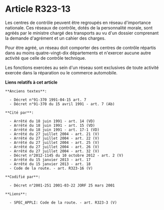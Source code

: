 # Article R323-13

Les centres de contrôle peuvent être regroupés en réseau d'importance nationale. Ces réseaux de contrôle, dotés de la
personnalité morale, sont agréés par le ministre chargé des transports au vu d'un dossier comprenant la demande d'agrément et
un cahier des charges.

Pour être agréé, un réseau doit comporter des centres de contrôle répartis dans au moins quatre-vingt-dix départements et
n'exercer aucune autre activité que celle de contrôle technique.

Les fonctions exercées au sein d'un réseau sont exclusives de toute activité exercée dans la réparation ou le commerce
automobile.

**Liens relatifs à cet article**

	**Anciens textes**:

	  - Décret n°91-370 1991-04-15 art. 7
	  - Décret n°91-370 du 15 avril 1991 - art. 7 (Ab)

	**Cité par**:

	  - Arrêté du 18 juin 1991 - art. 14 (VD)
	  - Arrêté du 18 juin 1991 - art. 15 (VD)
	  - Arrêté du 18 juin 1991 - art. 17-1 (VD)
	  - Arrêté du 27 juillet 2004 - art. 21 (V)
	  - Arrêté du 27 juillet 2004 - art. 22 (V)
	  - Arrêté du 27 juillet 2004 - art. 25 (V)
	  - Arrêté du 27 juillet 2004 - art. 26 (V)
	  - Arrêté du 27 juillet 2004 - art. 32 (V)
	  - Décret n°2012-1145 du 10 octobre 2012 - art. 2 (V)
	  - Arrêté du 15 janvier 2013 - art. 17
	  - Arrêté du 15 janvier 2013 - art. 18
	  - Code de la route. - art. R323-16 (V)

	**Codifié par**:

	  - Décret n°2001-251 2001-03-22 JORF 25 mars 2001

	**Liens**:

	  - SPEC_APPLI: Code de la route. - art. R323-3 (V)
